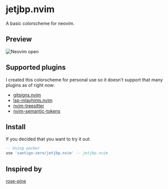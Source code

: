 # jetjbp.nvim
A basic colorscheme for neovim.

## Preview
![Neovim
open](https://github.com/santigo-zero/tests/blob/master/Screenshot_20220910_190828.png
"Screenshot of neovim showing the jetjbp colorscheme")

## Supported plugins
I created this colorscheme for personal use so it doesn't support that many
plugins as of right now:
- [gitsigns.nvim](https://github.com/lewis6991/gitsigns.nvim)
- [lsp-inlayhints.nvim](https://github.com/lvimuser/lsp-inlayhints.nvim)
- [nvim-treesitter](https://github.com/nvim-treesitter/nvim-treesitter)
- [nvim-semantic-tokens](https://github.com/theHamsta/nvim-semantic-tokens)

## Install
If you decided that you want to try it out:
```lua
-- Using packer
use 'santigo-zero/jetjbp.nvim' -- jetjbp.nvim
```

## Inspired by
[rose-pine](https://github.com/rose-pine/neovim)
